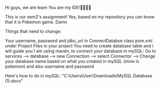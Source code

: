 Hi guys, we are team You are my IDE!🫶🏻🌷😚

This is our sem2's assignment! Yes, based on my repository you can know that it is Pokemon game. Damn

Things that need to change:

Your username, password and jdbc_url in ConnectDatabse class pom.xml under Project Files in your project You need to create database table and i will guide you I am using maven, to connect your database in mySQL: Go to services --> database --> new Connection --> select Connector --> Change your database name based on what you created in mySQL (mine is pokemon) and also username and password

Here's how to do in mySQL: "C:\Users\User\Downloads\MySQL.Database (1).docx"
